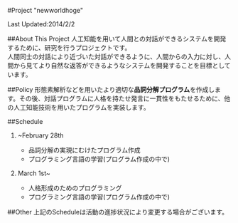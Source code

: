 #Project "newworldhoge"

Last Updated:2014/2/2

##About This Project
人工知能を用いて人間との対話ができるシステムを開発するために、研究を行うプロジェクトです。  
人間同士の対話により近づいた対話ができるように、人間からの入力に対し、人間から見てより自然な返答ができるようなシステムを開発することを目標としています。  

##Policy
形態素解析などを用いたより適切な**品詞分解プログラム**を作成します。その後、対話プログラムに人格を持たせ発言に一貫性をもたせるために、他の人工知能技術を用いたプログラムを実装します。  

##Schedule
1. ~February 28th  
	- 品詞分解の実現にむけたプログラム作成  
	- プログラミング言語の学習(プログラム作成の中で)  

1. March 1st~  
	- 人格形成のためのプログラミング  
	- プログラミング言語の学習(プログラム作成の中で)  


##Other
上記のScheduleは活動の進捗状況により変更する場合がございます。  
